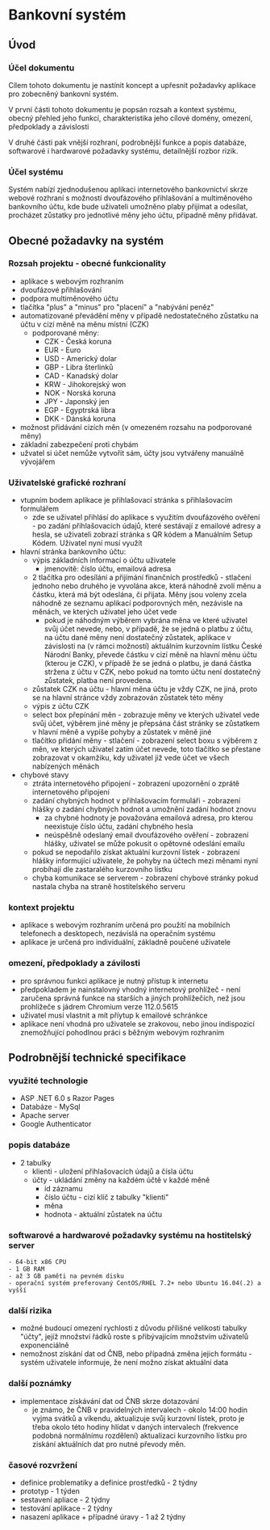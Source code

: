 # Bankovní systém

## Úvod

### Účel dokumentu

Cílem tohoto dokumentu je nastínit koncept a upřesnit požadavky aplikace pro zobecněný bankovní systém.  

V první části tohoto dokumentu je popsán rozsah a kontext systému, obecný přehled jeho funkcí, charakteristika jeho cílové domény, omezení, předpoklady a závislosti

V druhé části pak vnější rozhraní, podrobnější funkce a popis databáze, softwarové i hardwarové požadavky systému, detailnější rozbor rizik. 

### Účel systému

Systém nabízí zjednodušenou aplikaci internetového bankovnictví skrze webové rozhraní s možností dvoufázového přihlašování a multiměnového bankovního účtu, kde bude uživateli umožněno plaby přijímat a odesílat, procházet zůstatky pro jednotlivé měny jeho účtu, případně měny přidávat. 

## Obecné požadavky na systém

### Rozsah projektu - obecné funkcionality 

- aplikace s webovým rozhraním 
- dvoufázové přihlašování 
- podpora multiměnového účtu 
- tlačítka "plus" a "minus" pro "placení" a "nabývání peněz" 
- automatizované převádění měny v případě nedostatečného zůstatku na účtu v cizí měně na měnu místní (CZK)
    - podporované měny: 
        - CZK - Česká koruna 
        - EUR - Euro 
        - USD - Americký dolar
        - GBP - Libra šterlinků 
        - CAD - Kanadský dolar 
        - KRW - Jihokorejský won 
        - NOK - Norská koruna 
        - JPY - Japonský jen
        - EGP - Egyptrská libra 
        - DKK - Dánská koruna 
- možnost přidávání cizích měn (v omezeném rozsahu na podporované měny) 
- základní zabezpečení proti chybám 
- užvatel si účet nemůže vytvořit sám, účty jsou vytvářeny manuálně vývojářem 

### Uživatelské grafické rozhraní 
- vtupním bodem aplikace je přihlašovací stránka s přihlašovacím formulářem
    - zde se uživatel přihlásí do aplikace s využitím dvoufázového ověření - po zadání přihlašovacích údajů, které sestávají z emailové adresy a hesla, se uživateli zobrazí stránka s QR kódem a Manuálním Setup Kódem. Uživatel nyní musí využít 
- hlavní stránka bankovního účtu: 
    - výpis základních informací o účtu uživatele 
        - jmenovitě: číslo účtu, emailová adresa
    -  2 tlačítka pro odesílání a přijímání finančních prostředků - stlačení jednoho nebo druhého je vyvolána akce, která náhodně zvolí měnu a částku, která má být odeslána, či přijata. Měny jsou voleny zcela náhodně ze seznamu aplikací podporovných měn, nezávisle na měnách, ve kterých uživatel jeho účet vede
        - pokud je náhodným výběrem vybrána měna ve které uživatel svůj účet nevede, nebo, v případě, že se jedná o platbu z účtu, na účtu dané měny není dostatečný zůstatek, aplikace v závislosti na (v rámci možností) aktuálním kurzovním lístku České Národní Banky, převede částku v cizí měně na hlavní měnu účtu (kterou je CZK), v případě že se jedná o platbu, je daná částka stržena z účtu v CZK, nebo pokud na tomto účtu není dostatečný zůstatek, platba není provedena. 
    - zůstatek CZK na účtu - hlavní měna účtu je vždy CZK, ne jiná, proto se na hlavní stránce vždy zobrazován zůstatek této měny 
    - výpis z účtu CZK
    - select box přepínání měn - zobrazuje měny ve kterých uživatel vede svůj účet, výběrem jiné měny je přepsána část stránky se zůstatkem v hlavní měně a vypíše pohyby a zůstatek v měně jiné 
    - tlačítko přidání měny - stlačení - zobrazení select boxu s výběrem z měn, ve kterých uživatel zatím účet nevede, toto tlačítko se přestane zobrazovat v okamžiku, kdy uživatel již vede účet ve všech nabízených měnách 
- chybové stavy
    - ztráta internetového připojení - zobrazení upozornění o zprátě internetového připojení
    - zadání chybných hodnot v přihlašovacím formuláři - zobrazení hlášky o zadání chybných hodnot a umožnění zadání hodnot znovu
        - za chybné hodnoty je považována emailová adresa, pro kterou neexistuje číslo účtu, zadání chybného hesla
        - neúspěšně odeslaný email dvoufázového ověření - zobrazení hlášky, uživatel se může pokusit o opětovné odeslání emailu
    - pokud se nepodařilo získat aktuální kurzovní lístek - zobrazení hlášky informující uživatele, že pohyby na účtech mezi měnami nyní probíhají dle zastaralého kurzovního lístku
    - chyba komunikace se serverem - zobrazení chybové stránky pokud nastala chyba na straně hostitelského serveru 

### kontext projektu 
- aplikace s webovým rozhraním určená pro použití na mobilních telefonech a desktopech, nezávislá na operačním systému  
- aplikace je určená pro individuální, základně poučené uživatele 

### omezení, předpoklady a závilosti 
- pro správnou funkci aplikace je nutný přístup k internetu 
- předpokladem je nainstalovný vhodný internetový prohlížeč - není zaručena správná funkce na starších a jiných prohlížečích, než jsou prohlížeče s jádrem Chromium verze 112.0.5615
- uživatel musí vlastnit a mít příytup k emailové schránkce 
- aplikace není vhodná pro uživatele se zrakovou, nebo jinou indispozicí znemožňující pohodlnou práci s běžným webovým rozhraním 


## Podrobnější technické specifikace 

### využité technologie 
- ASP .NET 6.0 s Razor Pages 
- Databáze - MySql 
- Apache server
- Google Authenticator 

### popis databáze 
- 2 tabulky
    - klienti - uložení přihlašovacích údajů a čísla účtu 
    - účty - ukládání změny na každém účtě v každé měně 
        - id záznamu 
        - číslo účtu - cizí klíč z tabulky "klienti"
        - měna 
        - hodnota - aktuální zůstatek na účtu 

### softwarové a hardwarové požadavky systému na hostitelský server
    - 64-bit x86 CPU
    - 1 GB RAM
    - až 3 GB paměti na pevném disku 
    - operační systém preferovaný CentOS/RHEL 7.2+ nebo Ubuntu 16.04(.2) a vyšší

### další rizika 
- možné budoucí omezení rychlosti z důvodu přílišné velikosti tabulky "účty", jejíž množství řádků roste s přibývajícím množstvím uživatelů exponenciálně 
- nemožnost získání dat od ČNB, nebo případná změna jejich formátu - systém uživatele informuje, že není možno získat aktuální data 

### další poznámky 
- implementace získávání dat od ČNB skrze dotazování 
    - je známo, že ČNB v pravidelných intervalech - okolo 14:00 hodin vyjma svátků a víkendu, aktualizuje svůj kurzovní lístek, proto je třeba okolo této hodiny hlídat v daných intervalech (frekvence podobná normálnímu rozdělení) aktualizaci kurzovního lístku pro získání aktuálních dat pro nutné převody měn. 

### časové rozvržení 
- definice problematiky a definice prostředků   - 2 týdny 
- prototyp                                      - 1 týden 
- sestavení apliace                             - 2 týdny
- testování aplikace                            - 2 týdny
- nasazení aplikace + případné úravy            - 1 až 2 týdny